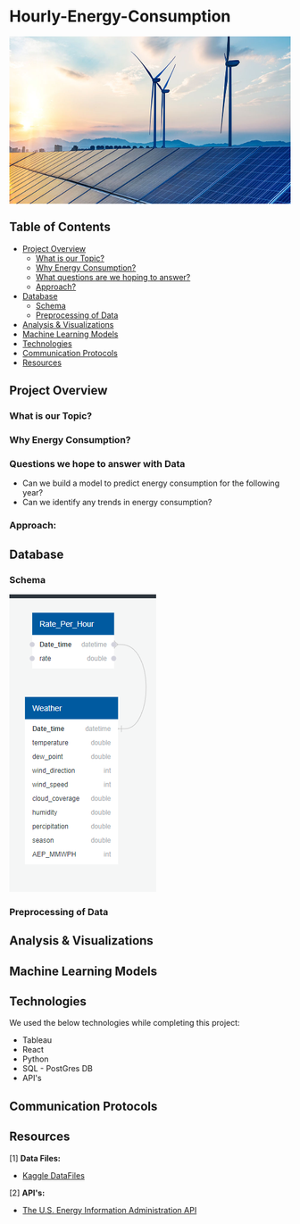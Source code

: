 # Hourly-Energy-Consumption 
<img src="Resources/Static/Images/energy.jpg" align="center" height="300" width="1200">


## Table of Contents
- [Project Overview](#ProjectOverview)   
  * [What is our Topic?](#WhatTopic)
  * [Why Energy Consumption?](#WhyEnergyConsumption)
  * [What questions are we hoping to answer?](#Questions)
  * [Approach?](#Approach)
- [Database](#Database)
  * [Schema](#DBSchema)
  * [Preprocessing of Data](#Preprocessing)
- [Analysis & Visualizations](#Analysis)
- [Machine Learning Models](#MachineLearningModel)
- [Technologies](#Technologies)
- [Communication Protocols](#CommunicationProtocols)
- [Resources](#Resources)

## <a name="ProjectOverview"></a> Project Overview

### <a name="WhatTopic"></a> What is our Topic? 

### <a name="WhyEnergyConsumption"></a> Why Energy Consumption?

### <a name="Questions"></a> Questions we hope to answer with Data
* Can we build a model to predict energy consumption for the following year?
* Can we identify any trends in energy consumption?

### <a name="Approach"></a> Approach:

## <a name="Database"></a> Database

### <a name="DBSchema"></a> Schema
![image](https://github.com/jovansgit/Hourly-Energy-Consumption/blob/Alton's-Branch/Schema%20for%20Final%20Project.png?raw=true)

### <a name="Preprocessing"></a> Preprocessing of Data

## <a name="Analysis"></a> Analysis & Visualizations

## <a name="MachineLearningModel"></a> Machine Learning Models

## <a name="Technologies"></a> Technologies

We used the below technologies while completing this project:

- Tableau
- React
- Python
- SQL - PostGres DB
- API's

## <a name="CommunicationProtocols"></a> Communication Protocols

## <a name="Resources"></a> Resources

[1] **Data Files:** <br>
- [Kaggle DataFiles](Resources/DataFiles) <br>

[2] **API's:** <br>
- [The U.S. Energy Information Administration API](https://www.eia.gov/opendata/) <br>
